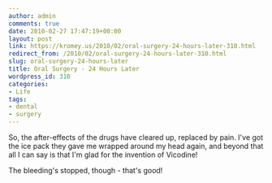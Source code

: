 ```yaml
---
author: admin
comments: true
date: 2010-02-27 17:47:19+00:00
layout: post
link: https://kromey.us/2010/02/oral-surgery-24-hours-later-310.html
redirect_from: /2010/02/oral-surgery-24-hours-later-310.html
slug: oral-surgery-24-hours-later
title: Oral Surgery - 24 Hours Later
wordpress_id: 310
categories:
- Life
tags:
- dental
- surgery
---
```


So, the after-effects of the drugs have cleared up, replaced by pain. I've got the ice pack they gave me wrapped around my head again, and beyond that all I can say is that I'm glad for the invention of Vicodine!

The bleeding's stopped, though - that's good!
